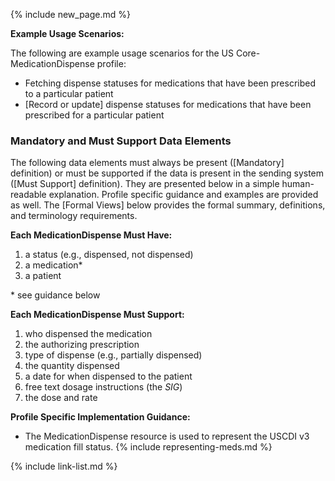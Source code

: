 {% include new_page.md %}

**Example Usage Scenarios:**

The following are example usage scenarios for the US Core-MedicationDispense
profile:

-  Fetching dispense statuses for medications that have been prescribed to a particular patient
-  [Record or update] dispense statuses for medications that have been prescribed for a particular
    patient

### Mandatory and Must Support Data Elements


The following data elements must always be present ([Mandatory] definition) or must be supported if the data is present in the sending system ([Must Support] definition). They are presented below in a simple human-readable explanation. Profile specific guidance and examples are provided as well. The [Formal Views] below provides the formal summary, definitions, and terminology requirements.  

**Each MedicationDispense Must Have:**

1. a status (e.g., dispensed, not dispensed)
2. a medication*
3. a patient

\* see guidance below

**Each MedicationDispense Must Support:**

1. who dispensed the medication
2. the authorizing prescription
3. type of dispense (e.g., partially dispensed)
4. the quantity dispensed
5. <span class="bg-success" markdown="1">a date for when dispensed to the patient</span><!-- new-content -->
6. free text dosage instructions (the *SIG*)
7. the dose and rate


**Profile Specific Implementation Guidance:**

* The MedicationDispense resource is used to represent the USCDI v3 medication fill status.
{% include representing-meds.md %}

{% include link-list.md %}
